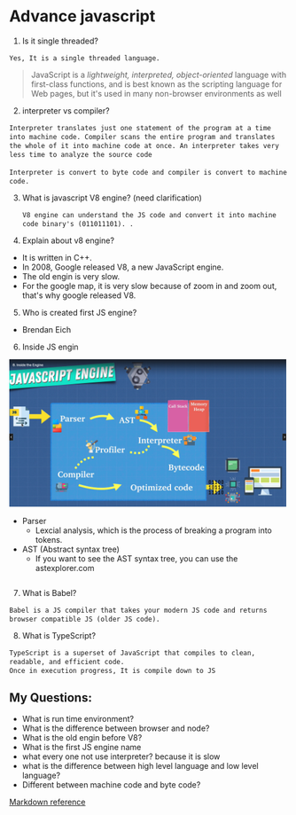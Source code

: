 # Advance javascript

1. Is it single threaded?
  ```
  Yes, It is a single threaded language.
  ```


> JavaScript is a *lightweight, interpreted, object-oriented* language with first-class functions, and is best known as the scripting language for Web pages, but it's used in many non-browser environments as well

2. interpreter vs compiler?
  ```
  Interpreter translates just one statement of the program at a time into machine code. Compiler scans the entire program and translates the whole of it into machine code at once. An interpreter takes very less time to analyze the source code

  Interpreter is convert to byte code and compiler is convert to machine code.
  ```

3. What is javascript V8 engine? (need clarification)
   ```  
   V8 engine can understand the JS code and convert it into machine code binary's (011011101). .
   ```

4. Explain about v8 engine?
  * It is written in C++.
  * In 2008, Google released V8, a new JavaScript engine.
  * The old engin is very slow.
  * For the google map, it is very slow because of zoom in and zoom out, that's why google released V8.

5. Who is created first JS engine?
  * Brendan Eich

6. Inside JS engin
  <!-- ![insideEngine](/assets/insideEngine.png) -->
  <img src="assets/insideEngine.png" alt="drawing" style="width:500px; height:auto;"/>

* Parser
  * Lexcial analysis, which is the process of breaking a program into tokens.
* AST (Abstract syntax tree)
  * If you want to see the AST syntax tree, you can use the astexplorer.com
  ```

7. What is Babel?
  ```
  Babel is a JS compiler that takes your modern JS code and returns  browser compatible JS (older JS code).
  ```

8. What is TypeScript?
  ```
  TypeScript is a superset of JavaScript that compiles to clean, readable, and efficient code.
  Once in execution progress, It is compile down to JS
  ```

## My Questions:
* What is run time environment?
* What is the difference between browser and node?
* What is the old engin before V8?
* What is the first JS engine name
* what every one not use interpreter? because it is slow
* what is the difference between high level language and low level language?
* Different between machine code and byte code?












[Markdown reference](https://www.markdownguide.org/basic-syntax/#:~:text=To%20bold%20text%2C%20add%20two,without%20spaces%20around%20the%20letters.&text=I%20just%20love%20**bold%20text**.)